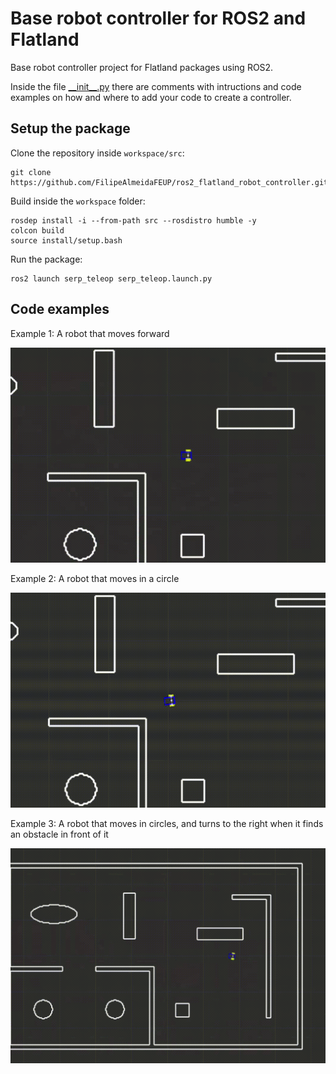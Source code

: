 # Base robot controller for ROS2 and Flatland 

Base robot controller project for Flatland packages using ROS2.

Inside the file [\_\_init\_\_.py](serp_controller/__init__.py) there are comments with intructions and code examples on how and where to add your code to create a controller.

## Setup the package

Clone the repository inside `workspace/src`:
```
git clone https://github.com/FilipeAlmeidaFEUP/ros2_flatland_robot_controller.git
```

Build inside the `workspace` folder:
```
rosdep install -i --from-path src --rosdistro humble -y
colcon build
source install/setup.bash
```

Run the package:
```
ros2 launch serp_teleop serp_teleop.launch.py
```

## Code examples

Example 1: A robot that moves forward

![1](images/1.gif)

Example 2: A robot that moves in a circle

![2](images/2.gif)

Example 3: A robot that moves in circles, and turns to the right when it finds an obstacle in front of it

![3](images/3.gif)